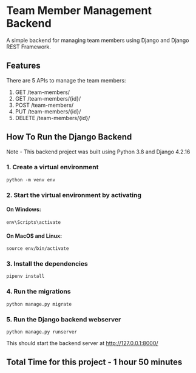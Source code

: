 # Team Member Management Backend 

A simple backend for managing team members using Django and Django REST Framework.

## Features

There are 5 APIs to manage the team members: 

1. GET /team-members/
2. GET /team-members/{id}/
3. POST /team-members/
4. PUT /team-members/{id}/
5. DELETE /team-members/{id}/


## How To Run the Django Backend 

Note - This backend project was built using Python 3.8 and Django 4.2.16

### 1. Create a virtual environment 

```
python -m venv env
```

### 2. Start the virtual environment by activating

#### On Windows:

```
env\Scripts\activate
```

#### On MacOS and Linux:

```
source env/bin/activate
```

### 3. Install the dependencies

```
pipenv install
```

### 4. Run the migrations

```
python manage.py migrate
```

### 5. Run the Django backend webserver

```
python manage.py runserver
```

This should start the backend server at http://127.0.0.1:8000/


## Total Time for this project - 1 hour 50 minutes